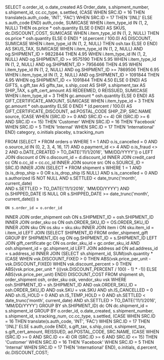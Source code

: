 
SELECT
  o.order_id,
  o.date_created                        AS Order_date,
  s.shipment_number,
    s.shipment_id,
  cc.cc_type,
  s.settled,
  (CASE WHEN SRC.ID = 16
    THEN translate(s.auth_code, 'INT', 'FAC')
   WHEN SRC.ID = 17
     THEN '[INL]'
   ELSE s.auth_code END)                   auth_code,
  SUM(CASE WHEN i.item_type_id IN (1, 2, NULL)
    THEN os.price * osh.quantity
      ELSE 0 END)                       AS SKUS,
       dc.DISCOUNT_COST,
  SUM(CASE WHEN i.item_type_id IN (1, 2, NULL)
    THEN os.price * osh.quantity
      ELSE 0 END) * (d.percent / 100.0) AS DISCOUNT,
  SUM(CASE WHEN i.item_type_id IN (1, 2, NULL)
    THEN osh.tax
      ELSE 0 END)                       AS SKUS_TAX,
  SUM(CASE WHEN i.item_type_id IN (1, 2, NULL) AND og.SHIPMENT_ID > 9822844
    THEN 4.95
    WHEN i.item_type_id IN (1, 2, NULL) AND og.SHIPMENT_ID >= 9575190
    THEN 5.95
    WHEN i.item_type_id IN (1, 2, NULL) AND og.SHIPMENT_ID > 7956466
    THEN 4.95
      WHEN i.item_type_id IN (1, 2, NULL) AND og.SHIPMENT_ID >= 7869506
        THEN 6.95
      WHEN i.item_type_id IN (1, 2, NULL) AND og.SHIPMENT_ID > 1091844
        THEN 4.95
      WHEN og.SHIPMENT_ID <= 1091844
        THEN 4.50
      ELSE 0 END)                       AS GIFTS,
  s.gift_tax                            AS gifts_tax,
  s.ship_cost                           AS SHIP,
  s.shipment_tax                        AS SHIP_TAX,
  s.gift_cert_amount                    AS REDEEMED,
  0                                        REISSUED,
  SUM(CASE WHEN i.item_type_id = 3
    THEN gc.amount * osh.quantity
      ELSE 0 END)                       AS GIFT_CERTIFICATE_AMOUNT,
  SUM(CASE WHEN i.item_type_id = 3
    THEN gc.amount * osh.quantity
      ELSE 0 END) * (d.percent / 100.0) AS GIFT_CERTIFICATE_DISCOUNT,
  ad.POSTAL_CODE                           SHIP_ZIP,
  SRC.NAME                                 source,
  (CASE WHEN (SRC.ID >= 0 AND SRC.ID <= 4) OR (SRC.ID >= 6 AND SRC.ID <= 15)
    THEN 'Customer'
   WHEN SRC.ID = 16
     THEN 'Facebook'
   WHEN SRC.ID = 5
     THEN 'Internal'
   WHEN SRC.ID = 17
     THEN 'International' END)             category,
  o.initials                               placeby,
  s.tracking_num

FROM (SELECT *
      FROM orders o
      WHERE
        1 = 1 AND o.is_cancelled = 0 AND o.source_id IN (0, 2, 3, 4, 16, 17) AND o.payment_id <> 4 AND o.is_fraud <> 2
        AND o.DATE_CREATED > TO_DATE('11/1/2016', 'MM/DD/YYYY')) o LEFT JOIN discount d ON o.discount_id = d.discount_id
  INNER JOIN credit_card cc ON o.cc_id = cc.cc_id
  INNER JOIN source src ON o.SOURCE_ID = SRC.ID
  INNER JOIN (SELECT *
              FROM shipment s
              WHERE 1 = 1 AND (s.is_drop_ship = 0 OR s.is_drop_ship IS NULL) AND s.is_cancelled = 0 AND
                    s.authorized IS NOT NULL AND s.SETTLED < date_trunc('month', current_date)  
                    AND s.SETTLED > TO_DATE('11/1/2016', 'MM/DD/YYYY') AND
                    (s.SHIPPED_DATE IS NULL OR s.SHIPPED_DATE >= date_trunc('month', current_date))) s
                    
                    
    ON s.order_id = o.order_id
  INNER JOIN order_shipment osh ON s.SHIPMENT_ID = osh.SHIPMENT_ID
  INNER JOIN order_sku os ON osh.ORDER_SKU_ID = OS.ORDER_SKU_ID
  INNER JOIN sku ON os.sku = sku.sku
  INNER JOIN item i ON sku.item_id = i.item_id
  LEFT JOIN (SELECT SHIPMENT_ID
             FROM order_shipment_gift
             GROUP BY SHIPMENT_ID) og
    ON og.SHIPMENT_ID = s.SHIPMENT_ID
  LEFT JOIN gift_certificate gc ON os.order_sku_id = gc.order_sku_id AND osh.shipment_id = gc.shipment_id
  LEFT JOIN address ad ON ad.address_id = s.address_id
  INNER JOIN (SELECT
                sh.shipment_id,
                SUM(osh.quantity * (CASE WHEN vsk.DISCOUNT_FIXED > 0
                  THEN ABS(vsk.price_per_unit - vsk.DISCOUNT_FIXED)
                                    WHEN vsk.discount_percent > 0
                                      THEN ABS(vsk.price_per_unit * (((vsk.DISCOUNT_PERCENT / 100) - 1) * -1))
                                    ELSE ABS(vsk.price_per_unit) END)) DISCOUNT_COST
              FROM shipment sh, order_shipment osh, order_sku osk, vendor_sku vsk
              WHERE osh.SHIPMENT_ID = sh.SHIPMENT_ID AND osk.ORDER_SKU_ID = osh.ORDER_SKU_ID AND osk.SKU = vsk.SKU AND
                    sh.IS_CANCELLED = 0 AND sh.IS_HOLD = 0 AND sh.IS_TEMP_HOLD = 0 AND
                    sh.SETTLED < date_trunc('month', current_date) AND sh.SETTLED > TO_DATE('11/1/2016', 'MM/DD/YYYY')
              GROUP BY sh.SHIPMENT_ID) dc ON dc.shipment_id = s.shipment_id
GROUP BY o.order_id, o.date_created, s.shipment_number, s.shipment_id, s.tracking_num, cc.cc_type, s.settled, (CASE WHEN SRC.ID = 16
  THEN translate(s.auth_code, 'INT', 'FAC')
                                                                                WHEN SRC.ID = 17
                                                                                  THEN '[INL]'
                                                                                ELSE s.auth_code END), s.gift_tax,
  s.ship_cost, s.shipment_tax, s.gift_cert_amount, REISSUED, ad.POSTAL_CODE, SRC.NAME,
  (CASE WHEN (SRC.ID >= 0 AND SRC.ID <= 4) OR (SRC.ID >= 6 AND SRC.ID <= 15)
    THEN 'Customer'
   WHEN SRC.ID = 16
     THEN 'Facebook'
   WHEN SRC.ID = 5
     THEN 'Internal'
   WHEN SRC.ID = 17
     THEN 'International' END), o.initials, d.percent, dc.DISCOUNT_COST;
